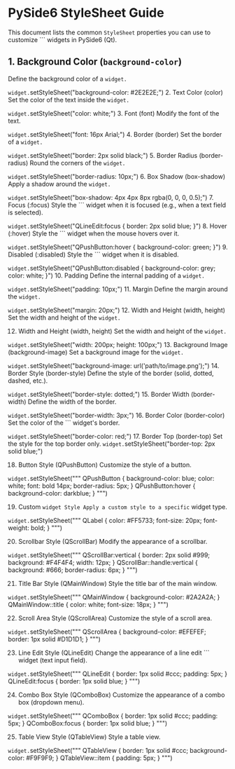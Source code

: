 # PySide6 StyleSheet Guide

This document lists the common `StyleSheet` properties you can use to customize ``` widgets in PySide6 (Qt).

## 1. Background Color (`background-color`)
Define the background color of a ``` widget. ```

``` widget. ```setStyleSheet("background-color: #2E2E2E;")
2. Text Color (color)
Set the color of the text inside the ``` widget. ```



``` widget. ```setStyleSheet("color: white;")
3. Font (font)
Modify the font of the text.


``` widget. ```setStyleSheet("font: 16px Arial;")
4. Border (border)
Set the border of a ``` widget. ```


``` widget. ```setStyleSheet("border: 2px solid black;")
5. Border Radius (border-radius)
Round the corners of the ``` widget. ```


``` widget. ```setStyleSheet("border-radius: 10px;")
6. Box Shadow (box-shadow)
Apply a shadow around the ``` widget. ```


``` widget. ```setStyleSheet("box-shadow: 4px 4px 8px rgba(0, 0, 0, 0.5);")
7. Focus (:focus)
Style the ``` widget when it is focused (e.g., when a text field is selected).


``` widget. ```setStyleSheet("QLineEdit:focus { border: 2px solid blue; }")
8. Hover (:hover)
Style the ``` widget when the mouse hovers over it.


``` widget. ```setStyleSheet("QPushButton:hover { background-color: green; }")
9. Disabled (:disabled)
Style the ``` widget when it is disabled.


``` widget. ```setStyleSheet("QPushButton:disabled { background-color: grey; color: white; }")
10. Padding
Define the internal padding of a ``` widget. ```


``` widget. ```setStyleSheet("padding: 10px;")
11. Margin
Define the margin around the ``` widget. ```


``` widget. ```setStyleSheet("margin: 20px;")
12. Width and Height (width, height)
Set the width and height of the ``` widget. ```


12. Width and Height (width, height)
Set the width and height of the ``` widget. ```


``` widget. ```setStyleSheet("width: 200px; height: 100px;")
13. Background Image (background-image)
Set a background image for the ``` widget. ```


``` widget. ```setStyleSheet("background-image: url('path/to/image.png');")
14. Border Style (border-style)
Define the style of the border (solid, dotted, dashed, etc.).


``` widget. ```setStyleSheet("border-style: dotted;")
15. Border Width (border-width)
Define the width of the border.

``` widget. ```setStyleSheet("border-width: 3px;")
16. Border Color (border-color)
Set the color of the ``` widget's border.


``` widget. ```setStyleSheet("border-color: red;")
17. Border Top (border-top)
Set the style for the top border only.
``` widget. ```setStyleSheet("border-top: 2px solid blue;")


18. Button Style (QPushButton)
Customize the style of a button.

``` widget. ```setStyleSheet("""
QPushButton {
    background-color: blue;
    color: white;
    font: bold 14px;
    border-radius: 5px;
}
QPushButton:hover {
    background-color: darkblue;
}
""")

19. Custom ``` widget Style
Apply a custom style to a specific ``` widget type.

``` widget. ```setStyleSheet("""
QLabel {
    color: #FF5733;
    font-size: 20px;
    font-weight: bold;
}
""")

20. Scrollbar Style (QScrollBar)
Modify the appearance of a scrollbar.

``` widget. ```setStyleSheet("""
QScrollBar:vertical {
    border: 2px solid #999;
    background: #F4F4F4;
    width: 12px;
}
QScrollBar::handle:vertical {
    background: #666;
    border-radius: 6px;
}
""")

21. Title Bar Style (QMainWindow)
Style the title bar of the main window.


``` widget. ```setStyleSheet("""
QMainWindow {
    background-color: #2A2A2A;
}
QMainWindow::title {
    color: white;
    font-size: 18px;
}
""")

22. Scroll Area Style (QScrollArea)
Customize the style of a scroll area.

``` widget. ```setStyleSheet("""
QScrollArea {
    background-color: #EFEFEF;
    border: 1px solid #D1D1D1;
}
""")

23. Line Edit Style (QLineEdit)
Change the appearance of a line edit ``` widget (text input field).


``` widget. ```setStyleSheet("""
QLineEdit {
    border: 1px solid #ccc;
    padding: 5px;
}
QLineEdit:focus {
    border: 1px solid blue;
}
""")

24. Combo Box Style (QComboBox)
Customize the appearance of a combo box (dropdown menu).

``` widget. ```setStyleSheet("""
QComboBox {
    border: 1px solid #ccc;
    padding: 5px;
}
QComboBox:focus {
    border: 1px solid blue;
}
""")

25. Table View Style (QTableView)
Style a table view.


``` widget. ```setStyleSheet("""
QTableView {
    border: 1px solid #ccc;
    background-color: #F9F9F9;
}
QTableView::item {
    padding: 5px;
}
""")


